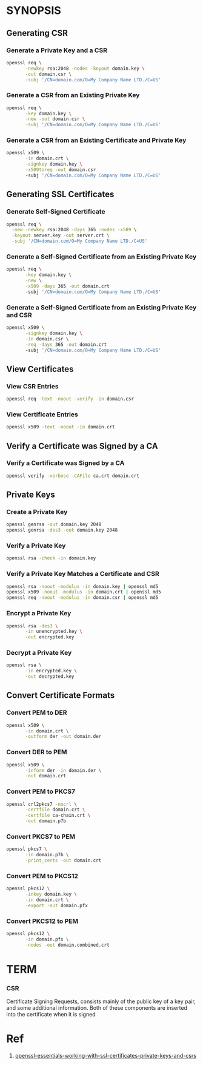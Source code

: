 # SYNOPSIS

## Generating CSR

### Generate a Private Key and a CSR
```sh
openssl req \
       -newkey rsa:2048 -nodes -keyout domain.key \
       -out domain.csr \
       -subj '/CN=domain.com/O=My Company Name LTD./C=US'
```

### Generate a CSR from an Existing Private Key
```sh
openssl req \
       -key domain.key \
       -new -out domain.csr \
       -subj '/CN=domain.com/O=My Company Name LTD./C=US'
```

### Generate a CSR from an Existing Certificate and Private Key
```sh
openssl x509 \
       -in domain.crt \
       -signkey domain.key \
       -x509toreq -out domain.csr
       -subj '/CN=domain.com/O=My Company Name LTD./C=US'
```

## Generating SSL Certificates

### Generate Self-Signed Certificate
```sh
openssl req \
  -new -newkey rsa:2048 -days 365 -nodes -x509 \
  -keyout server.key -out server.crt \
  -subj '/CN=domain.com/O=My Company Name LTD./C=US'
```

### Generate a Self-Signed Certificate from an Existing Private Key
```sh
openssl req \
       -key domain.key \
       -new \
       -x509 -days 365 -out domain.crt
       -subj '/CN=domain.com/O=My Company Name LTD./C=US'
```

### Generate a Self-Signed Certificate from an Existing Private Key and CSR
```sh
openssl x509 \
       -signkey domain.key \
       -in domain.csr \
       -req -days 365 -out domain.crt
       -subj '/CN=domain.com/O=My Company Name LTD./C=US'
```

## View Certificates

### View CSR Entries
```sh
openssl req -text -noout -verify -in domain.csr
```

### View Certificate Entries
```sh
openssl x509 -text -noout -in domain.crt
```

## Verify a Certificate was Signed by a CA

### Verify a Certificate was Signed by a CA
```sh
openssl verify -verbose -CAFile ca.crt domain.crt
```

## Private Keys
### Create a Private Key
```sh
openssl genrsa -out domain.key 2048
openssl genrsa -des3 -out domain.key 2048
```
### Verify a Private Key
```sh
openssl rsa -check -in domain.key
```
### Verify a Private Key Matches a Certificate and CSR
```sh
openssl rsa -noout -modulus -in domain.key | openssl md5
openssl x509 -noout -modulus -in domain.crt | openssl md5
openssl req -noout -modulus -in domain.csr | openssl md5
```
### Encrypt a Private Key
```sh
openssl rsa -des3 \
       -in unencrypted.key \
       -out encrypted.key
```
### Decrypt a Private Key
```sh
openssl rsa \
       -in encrypted.key \
       -out decrypted.key
```

## Convert Certificate Formats
### Convert PEM to DER
```sh
openssl x509 \
       -in domain.crt \
       -outform der -out domain.der
```
### Convert DER to PEM
```sh
openssl x509 \
       -inform der -in domain.der \
       -out domain.crt
```
### Convert PEM to PKCS7
```sh
openssl crl2pkcs7 -nocrl \
       -certfile domain.crt \
       -certfile ca-chain.crt \
       -out domain.p7b
```
### Convert PKCS7 to PEM
```sh
openssl pkcs7 \
       -in domain.p7b \
       -print_certs -out domain.crt
```
### Convert PEM to PKCS12
```sh
openssl pkcs12 \
       -inkey domain.key \
       -in domain.crt \
       -export -out domain.pfx
```
### Convert PKCS12 to PEM
```sh
openssl pkcs12 \
       -in domain.pfx \
       -nodes -out domain.combined.crt
```


# TERM

### CSR 
Certificate Signing Requests, consists mainly of the public key of a key pair, and some additional information. Both of these components are inserted into the certificate when it is signed


# Ref
1.  [openssl-essentials-working-with-ssl-certificates-private-keys-and-csrs](https://www.digitalocean.com/community/tutorials/openssl-essentials-working-with-ssl-certificates-private-keys-and-csrs)

